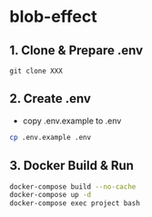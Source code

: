 # blob-effect

## 1. Clone & Prepare .env

```
git clone XXX
```

## 2. Create .env

- copy .env.example to .env

```bash
cp .env.example .env
```

## 3. Docker Build & Run

```sh
docker-compose build --no-cache
docker-compose up -d
docker-compose exec project bash
```
